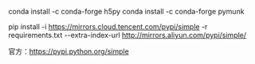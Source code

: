 conda install -c conda-forge h5py
conda install -c conda-forge pymunk


pip install -i https://mirrors.cloud.tencent.com/pypi/simple  -r requirements.txt --extra-index-url http://mirrors.aliyun.com/pypi/simple/

官方：https://pypi.python.org/simple


